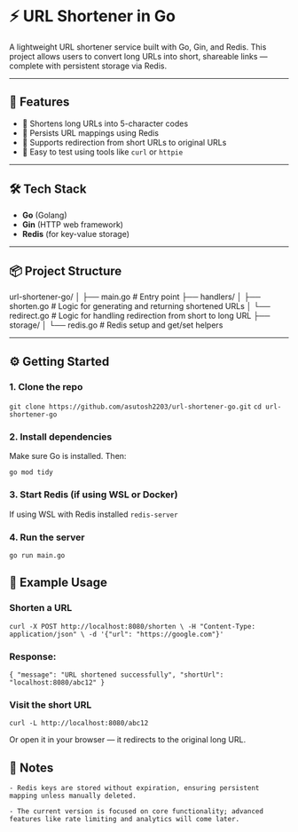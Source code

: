 # ⚡ URL Shortener in Go

A lightweight URL shortener service built with Go, Gin, and Redis. This project allows users to convert long URLs into short, shareable links — complete with persistent storage via Redis.

---

## 🚀 Features

- 🔗 Shortens long URLs into 5-character codes
- 💾 Persists URL mappings using Redis
- 🔁 Supports redirection from short URLs to original URLs
- 🧪 Easy to test using tools like `curl` or `httpie`

---

## 🛠 Tech Stack

- **Go** (Golang)
- **Gin** (HTTP web framework)
- **Redis** (for key-value storage)

---

## 📦 Project Structure

url-shortener-go/
│
├── main.go # Entry point
├── handlers/
│ ├── shorten.go # Logic for generating and returning shortened URLs
│ └── redirect.go # Logic for handling redirection from short to long URL
├── storage/
│ └── redis.go # Redis setup and get/set helpers


---

## ⚙️ Getting Started

### 1. Clone the repo

`git clone https://github.com/asutosh2203/url-shortener-go.git`
`cd url-shortener-go`

### 2. Install dependencies

Make sure Go is installed. Then:

`go mod tidy`

### 3. Start Redis (if using WSL or Docker)

If using WSL with Redis installed
`redis-server`

### 4. Run the server

`go run main.go`

## 🔁 Example Usage
### Shorten a URL

`curl -X POST http://localhost:8080/shorten \
  -H "Content-Type: application/json" \
  -d '{"url": "https://google.com"}'`

### Response:

`{
  "message": "URL shortened successfully",
  "shortUrl": "localhost:8080/abc12"
}`

### Visit the short URL

`curl -L http://localhost:8080/abc12`

Or open it in your browser — it redirects to the original long URL.

## 📌 Notes

    - Redis keys are stored without expiration, ensuring persistent mapping unless manually deleted.

    - The current version is focused on core functionality; advanced features like rate limiting and analytics will come later.
